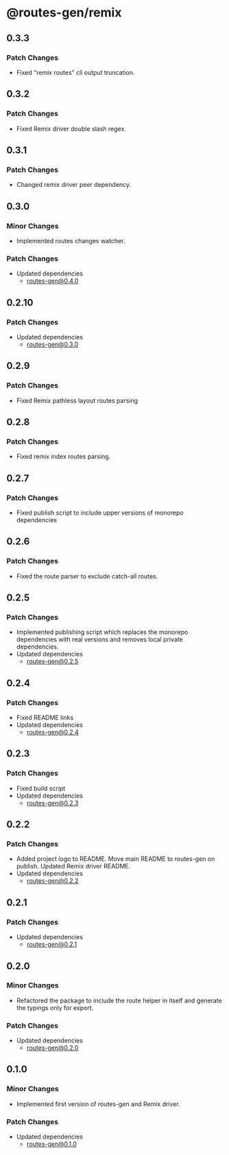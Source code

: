 # @routes-gen/remix

## 0.3.3

### Patch Changes

- Fixed "remix routes" cli output truncation.

## 0.3.2

### Patch Changes

- Fixed Remix driver double slash regex.

## 0.3.1

### Patch Changes

- Changed remix driver peer dependency.

## 0.3.0

### Minor Changes

- Implemented routes changes watcher.

### Patch Changes

- Updated dependencies
  - routes-gen@0.4.0

## 0.2.10

### Patch Changes

- Updated dependencies
  - routes-gen@0.3.0

## 0.2.9

### Patch Changes

- Fixed Remix pathless layout routes parsing

## 0.2.8

### Patch Changes

- Fixed remix index routes parsing.

## 0.2.7

### Patch Changes

- Fixed publish script to include upper versions of monorepo dependencies

## 0.2.6

### Patch Changes

- Fixed the route parser to exclude catch-all routes.

## 0.2.5

### Patch Changes

- Implemented publishing script which replaces the monorepo dependencies with real versions and removes local private dependencies.
- Updated dependencies
  - routes-gen@0.2.5

## 0.2.4

### Patch Changes

- Fixed README links
- Updated dependencies
  - routes-gen@0.2.4

## 0.2.3

### Patch Changes

- Fixed build script
- Updated dependencies
  - routes-gen@0.2.3

## 0.2.2

### Patch Changes

- Added project logo to README. Move main README to routes-gen on publish. Updated Remix driver README.
- Updated dependencies
  - routes-gen@0.2.2

## 0.2.1

### Patch Changes

- Updated dependencies
  - routes-gen@0.2.1

## 0.2.0

### Minor Changes

- Refactored the package to include the route helper in itself and generate the typings only for export.

### Patch Changes

- Updated dependencies
  - routes-gen@0.2.0

## 0.1.0

### Minor Changes

- Implemented first version of routes-gen and Remix driver.

### Patch Changes

- Updated dependencies
  - routes-gen@0.1.0
